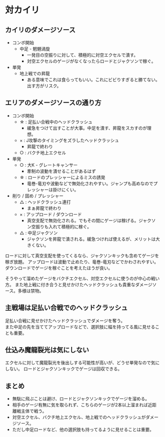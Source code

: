 # 対カイリ

## カイリのダメージソース

* コンボ開始
  * 中足 - 魍魎渦旋
    * 一発目の空振りに対して、積極的に対空エクセルで潰す。
	* 対空エクセルのゲージがなくなったらロードとジャクソンで稼ぐ。
* 単発
  * 地上戦での昇龍
    * ある意味でこれは食らってもいい。これにビビりすぎると勝てない。出す方がリスク。

## エリアのダメージソースの通り方

* コンボ開始
  * ☆ : 足払い合戦中のヘッドクラッシュ
    * 緩急をつけて出すことが大事。中足を潰す、昇龍をスカすのが理想。
  * × : J攻撃のタイミングをズラしたヘッドクラッシュ
    * 昇龍で終わり
  * ○ : バクチ地上エクセル
* 単発
  * ○ : 大K - グレートキャンサー
    * 牽制の波動を潰せることがあるはず
  * ☆ : ロードのプレッシャーによるミスの誘発
    * 竜巻-竜刃や波動などで無効化されやすい。ジャンプも高めなのでプレッシャーは掛けにくい。
* 削り / 固め / プレッシャー
  * △ : ヘッドクラッシュ連打
    * まぁ昇龍で終わり
  * × : アップロード / ダウンロード
    * 真空支配で無効化される。でもその間にゲージは稼げる。ジャクソン空振りも入れて積極的に稼ぐ。
  * △ : 中足ジャクソン
    * ジャクソンを昇龍で潰される。緩急つければ使えるが、メリットは大きくない。

ロードに対して真空支配を使ってくるなら、ジャクソンキックも含めてゲージを稼ぎ放題。
アップロードは波動で止めたり、竜巻-竜刃などでかわされやすい。ダウンロードでゲージを稼ぐことを考えたほうが良い。

そうやって溜めたゲージをバクチエクセル、対空エクセルに使うのが中心の戦い方。
また地上戦に付き合うと見せかけたヘッドクラッシュも貴重なダメージソース。多様は禁物。


## 主戦場は足払い合戦でのヘッドクラッシュ

足払い合戦に見せかけたヘッドクラッシュでダメージを奪う。  
また中足の先を当ててアップロードなどで、選択肢に幅を持ってる風に見せることも重要。


## 仕込み魔龍裂光は気にしない

エクセルに対して魔龍裂光を後出しする可能性が高いが、どうせ単発なので気にしない。
ロードとジャクソンキックでゲージは回収できる。


## まとめ

* 無駄に飛ぶことは避け、ロードとジャクソンキックでゲージを溜める。
* 相手のゲージ有無に気を取られず、こちらのゲージが2本以上溜まれば近距離戦主体で戦う。
* 対空エクセル、バクチ地上エクセル、地上戦でのヘッドクラッシュがダメージソース。
* ただし中足ロードなど、他の選択肢も持ってるように見せることは重要。
